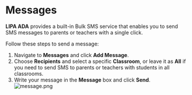 # Messages

**LIPA ADA** provides a built-in Bulk SMS service that enables you to send SMS messages to parents or teachers with a single click.

Follow these steps to send a message:

1. Navigate to **Messages** and click **Add Message**.
2. Choose **Recipients** and select a specific **Classroom**, or leave it as **All** if you need to send SMS to parents or teachers with students in all classrooms.
3. Write your message in the **Message** box and click **Send**.
![message.png](message.png)